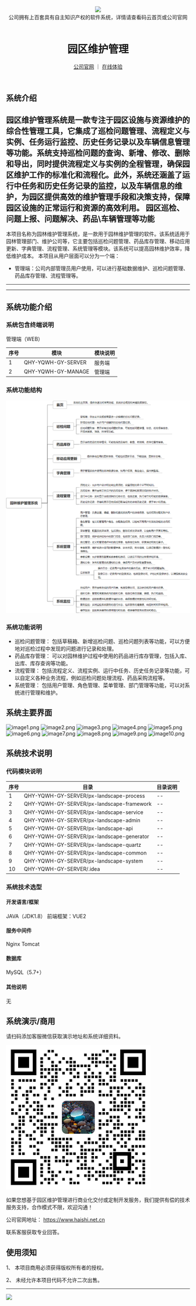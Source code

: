 <br/>

<div align="center" >
    <img src="https://www.haishi.net.cn/img/17f49ecef80e4c6248070c401a94c032.0ff19479.png" />
<br/>
<div>公司拥有上百套具有自主知识产权的软件系统，详情请查看码云首页或公司官网</div>
</div>

<div align="center">
<br/>
<h1>园区维护管理</h1>

<a href="https://www.haishi.net.cn/">公司官网</a> ｜ <a href="https://www.haishi.net.cn/">在线体验</a>

<br/>

</div>


## 系统介绍


园区维护管理系统是一款专注于园区设施与资源维护的综合性管理工具，它集成了巡检问题管理、流程定义与实例、任务运行监控、历史任务记录以及车辆信息管理等功能。系统支持巡检问题的查询、新增、修改、删除和导出，同时提供流程定义与实例的全程管理，确保园区维护工作的标准化和流程化。此外，系统还涵盖了运行中任务和历史任务记录的监控，以及车辆信息的维护，为园区提供高效的维护管理手段和决策支持，保障园区设施的正常运行和资源的高效利用。
园区巡检、问题上报、问题解决、药品\车辆管理等功能
---
本项目名称为园林维护管理系统，是一款用于园林维护管理的软件。该系统适用于园林管理部门、维护公司等，它主要包括巡检问题管理、药品库存管理、移动应用更新、字典管理、流程管理、系统管理等模块。该系统可以提高园林维护效率，降低维护成本。
本项目从用户层面可以分为一个端：
- 管理端：公司内部管理员用户使用，可以进行基础数据维护、巡检问题管理、药品库存管理、流程管理等。
---
                


<hr/>

## 系统功能介绍

### 系统包含终端说明

管理端（WEB）

| 序号 | 模块 | 模块说明 |
| --- | --- | --- |
| 1 | QHY-YQWH-GY-SERVER | 服务端 |
| 2 | QHY-YQWH-GY-MANAGE | 管理端 |

### 系统功能结构

![](./images/swdt.png)

### 系统功能说明

- 巡检问题管理： 包括草稿箱、新增巡检问题、巡检问题列表等功能，可以方便地对巡检过程中发现的问题进行记录和处理。
- 药品库存管理： 可以对园林维护过程中使用的药品进行库存管理，包括入库、出库、库存查询等功能。
- 流程管理：  包括流程定义、流程实例、运行中任务、历史任务记录等功能，可以自定义各种业务流程，例如巡检问题处理流程、药品采购流程等。
- 系统管理： 包括用户管理、角色管理、菜单管理、部门管理等功能，可以对系统进行管理和维护。

## 系统主要界面

![image1.png](http://codeimg.haishi.net.cn/QHY-YQWH-GY_1.png)
![image2.png](http://codeimg.haishi.net.cn/QHY-YQWH-GY_2.png)
![image3.png](http://codeimg.haishi.net.cn/QHY-YQWH-GY_3.png)
![image4.png](http://codeimg.haishi.net.cn/QHY-YQWH-GY_4.png)
![image5.png](http://codeimg.haishi.net.cn/QHY-YQWH-GY_5.png)
![image6.png](http://codeimg.haishi.net.cn/QHY-YQWH-GY_6.png)
![image7.png](http://codeimg.haishi.net.cn/QHY-YQWH-GY_7.png)
![image8.png](http://codeimg.haishi.net.cn/QHY-YQWH-GY_8.png)
![image9.png](http://codeimg.haishi.net.cn/QHY-YQWH-GY_9.png)
![image10.png](http://codeimg.haishi.net.cn/QHY-YQWH-GY_10.png)

## 系统技术说明

### 代码模块说明

| 序号 | 目录 | 目录说明 |
| --- | --- | --- |
| 1 | QHY-YQWH-GY-SERVER/px-landscape-process | -- |
| 2 | QHY-YQWH-GY-SERVER/px-landscape-framework | -- |
| 3 | QHY-YQWH-GY-SERVER/px-landscape-service | -- |
| 4 | QHY-YQWH-GY-SERVER/px-landscape-admin | -- |
| 5 | QHY-YQWH-GY-SERVER/px-landscape-api | -- |
| 6 | QHY-YQWH-GY-SERVER/px-landscape-generator | -- |
| 7 | QHY-YQWH-GY-SERVER/px-landscape-quartz | -- |
| 8 | QHY-YQWH-GY-SERVER/px-landscape-common | -- |
| 9 | QHY-YQWH-GY-SERVER/px-landscape-system | -- |
| 10 | QHY-YQWH-GY-SERVER/.idea | -- |

### 系统技术选型

#### 开发语言/框架

JAVA（JDK1.8）
前端框架：VUE2

#### 服务中间件

Nginx
Tomcat

#### 数据库

MySQL（5.7+）

#### 其他说明

无


## 系统演示/商用

请扫码添加客服微信获取演示地址和系统详细资料。

![](./images/kf.png)

如果您想基于园区维护管理进行商业化交付或定制开发服务，我们提供有偿的技术服务支持，合作模式不限，欢迎沟通！

公司官网地址： <a href="https://www.haishi.net.cn/">https://www.haishi.net.cn</a>

联系客服获取专业回答。


## 使用须知

1、 本项目商用必须获得版权所有者的授权。

2、 未经允许本项目代码不允许二次出售。

<hr/>

![](./images/gsjj.png)